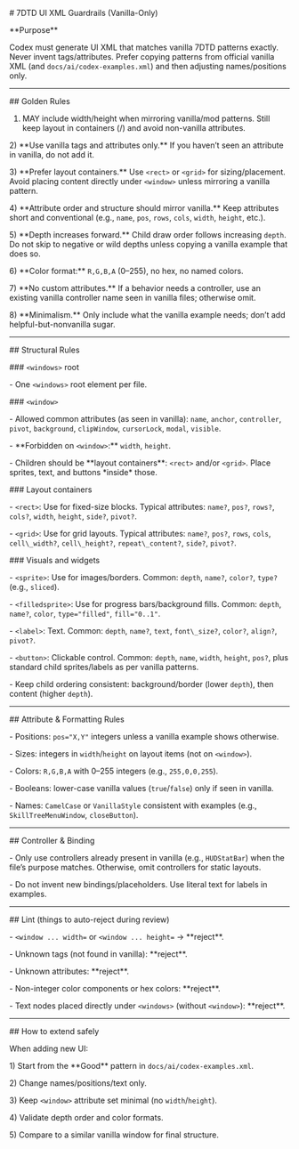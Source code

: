 \# 7DTD UI XML Guardrails (Vanilla-Only)



\*\*Purpose\*\*

Codex must generate UI XML that matches vanilla 7DTD patterns exactly. Never invent tags/attributes. Prefer copying patterns from official vanilla XML (and `docs/ai/codex-examples.xml`) and then adjusting names/positions only.



---



\## Golden Rules

1) <window> MAY include width/height when mirroring vanilla/mod patterns.
   Still keep layout in containers (<rect>/<grid>) and avoid non-vanilla attributes.

2\) \*\*Use vanilla tags and attributes only.\*\* If you haven’t seen an attribute in vanilla, do not add it.

3\) \*\*Prefer layout containers.\*\* Use `<rect>` or `<grid>` for sizing/placement. Avoid placing content directly under `<window>` unless mirroring a vanilla pattern.

4\) \*\*Attribute order and structure should mirror vanilla.\*\* Keep attributes short and conventional (e.g., `name`, `pos`, `rows`, `cols`, `width`, `height`, etc.).

5\) \*\*Depth increases forward.\*\* Child draw order follows increasing `depth`. Do not skip to negative or wild depths unless copying a vanilla example that does so.

6\) \*\*Color format:\*\* `R,G,B,A` (0–255), no hex, no named colors.

7\) \*\*No custom attributes.\*\* If a behavior needs a controller, use an existing vanilla controller name seen in vanilla files; otherwise omit.

8\) \*\*Minimalism.\*\* Only include what the vanilla example needs; don’t add helpful-but-nonvanilla sugar.



---



\## Structural Rules



\### `<windows>` root

\- One `<windows>` root element per file.



\### `<window>`

\- Allowed common attributes (as seen in vanilla): `name`, `anchor`, `controller`, `pivot`, `background`, `clipWindow`, `cursorLock`, `modal`, `visible`.

\- \*\*Forbidden on `<window>`:\*\* `width`, `height`.

\- Children should be \*\*layout containers\*\*: `<rect>` and/or `<grid>`. Place sprites, text, and buttons \*inside\* those.



\### Layout containers

\- `<rect>`: Use for fixed-size blocks. Typical attributes: `name?`, `pos?`, `rows?`, `cols?`, `width`, `height`, `side?`, `pivot?`.

\- `<grid>`: Use for grid layouts. Typical attributes: `name?`, `pos?`, `rows`, `cols`, `cell\_width?`, `cell\_height?`, `repeat\_content?`, `side?`, `pivot?`.



\### Visuals and widgets

\- `<sprite>`: Use for images/borders. Common: `depth`, `name?`, `color?`, `type?` (e.g., `sliced`).

\- `<filledsprite>`: Use for progress bars/background fills. Common: `depth`, `name?`, `color`, `type="filled"`, `fill="0..1"`.

\- `<label>`: Text. Common: `depth`, `name?`, `text`, `font\_size?`, `color?`, `align?`, `pivot?`.

\- `<button>`: Clickable control. Common: `depth`, `name`, `width`, `height`, `pos?`, plus standard child sprites/labels as per vanilla patterns.

\- Keep child ordering consistent: background/border (lower `depth`), then content (higher `depth`).



---



\## Attribute \& Formatting Rules

\- Positions: `pos="X,Y"` integers unless a vanilla example shows otherwise.

\- Sizes: integers in `width`/`height` on layout items (not on `<window>`).

\- Colors: `R,G,B,A` with 0–255 integers (e.g., `255,0,0,255`).

\- Booleans: lower-case vanilla values (`true`/`false`) only if seen in vanilla.

\- Names: `CamelCase` or `VanillaStyle` consistent with examples (e.g., `SkillTreeMenuWindow`, `closeButton`).



---



\## Controller \& Binding

\- Only use controllers already present in vanilla (e.g., `HUDStatBar`) when the file’s purpose matches. Otherwise, omit controllers for static layouts.

\- Do not invent new bindings/placeholders. Use literal text for labels in examples.



---



\## Lint (things to auto-reject during review)

\- `<window ... width=` or `<window ... height=` → \*\*reject\*\*.

\- Unknown tags (not found in vanilla): \*\*reject\*\*.

\- Unknown attributes: \*\*reject\*\*.

\- Non-integer color components or hex colors: \*\*reject\*\*.

\- Text nodes placed directly under `<windows>` (without `<window>`): \*\*reject\*\*.



---



\## How to extend safely

When adding new UI:

1\) Start from the \*\*Good\*\* pattern in `docs/ai/codex-examples.xml`.

2\) Change names/positions/text only.

3\) Keep `<window>` attribute set minimal (no `width`/`height`).

4\) Validate depth order and color formats.

5\) Compare to a similar vanilla window for final structure.



